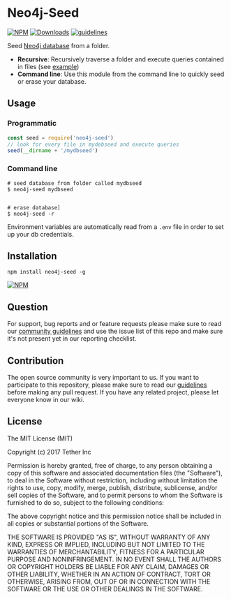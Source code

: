 # Neo4j-Seed

[![NPM](https://img.shields.io/npm/v/neo4j-seed.svg)](https://www.npmjs.com/package/neo4j-seed)
[![Downloads](https://img.shields.io/npm/dm/neo4j-seed.svg)](http://npm-stat.com/charts.html?package=neo4j-seed)
[![guidelines](https://tether.github.io/contribution-guide/badge-guidelines.svg)](https://github.com/tether/contribution-guide)

Seed [Neo4j database](https://neo4j.com/) from a folder.
* **Recursive**: Recursively traverse a folder and execute queries contained in files (see [example](https://github.com/tether/neo4j-seed/tree/master/example))
* **Command line**: Use this module from the command line to quickly seed or erase your database.


## Usage

### Programmatic

```js
const seed = require('neo4j-seed')
// look for every file in mydebseed and execute queries
seed(__dirname + '/mydbseed')
```


### Command line

```shell
# seed database from folder called mydbseed
$ neo4j-seed mydbseed


# erase database]
$ neo4j-seed -r
```

Environment variables are automatically read from a `.env` file in order to set up your db credentials.

## Installation

```shell
npm install neo4j-seed -g
```

[![NPM](https://nodei.co/npm/neo4j-seed.png)](https://nodei.co/npm/neo4j-seed/)


## Question

For support, bug reports and or feature requests please make sure to read our
<a href="https://github.com/tether/contribution-guide/blob/master/community.md" target="_blank">community guidelines</a> and use the issue list of this repo and make sure it's not present yet in our reporting checklist.

## Contribution

The open source community is very important to us. If you want to participate to this repository, please make sure to read our <a href="https://github.com/tether/contribution-guide" target="_blank">guidelines</a> before making any pull request. If you have any related project, please let everyone know in our wiki.

## License

The MIT License (MIT)

Copyright (c) 2017 Tether Inc

Permission is hereby granted, free of charge, to any person obtaining a copy of this software and associated documentation files (the "Software"), to deal in the Software without restriction, including without limitation the rights to use, copy, modify, merge, publish, distribute, sublicense, and/or sell copies of the Software, and to permit persons to whom the Software is furnished to do so, subject to the following conditions:

The above copyright notice and this permission notice shall be included in all copies or substantial portions of the Software.

THE SOFTWARE IS PROVIDED "AS IS", WITHOUT WARRANTY OF ANY KIND, EXPRESS OR IMPLIED, INCLUDING BUT NOT LIMITED TO THE WARRANTIES OF MERCHANTABILITY, FITNESS FOR A PARTICULAR PURPOSE AND NONINFRINGEMENT. IN NO EVENT SHALL THE AUTHORS OR COPYRIGHT HOLDERS BE LIABLE FOR ANY CLAIM, DAMAGES OR OTHER LIABILITY, WHETHER IN AN ACTION OF CONTRACT, TORT OR OTHERWISE, ARISING FROM, OUT OF OR IN CONNECTION WITH THE SOFTWARE OR THE USE OR OTHER DEALINGS IN THE SOFTWARE.
